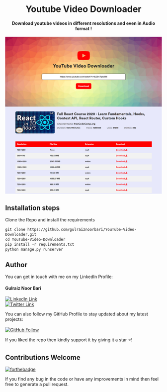 <div align="center">
    <h1>Youtube Video Downloader</h1>
    <h4>Download youtube videos in different resolutions and even in Audio format !</h4>
    
<img src="demo.png">    
</div>

## Installation steps

Clone the Repo and install the requirements

```
git clone https://github.com/gulraiznoorbari/YouTube-Video-Downloader.git
cd YouTube-Video-Downloader
pip install -r requirements.txt
python manage.py runserver
```

## Author
You can get in touch with me on my LinkedIn Profile:

#### Gulraiz Noor Bari
[![LinkedIn Link](https://img.shields.io/badge/Connect-gulraiznoorbari-blue.svg?logo=linkedin&longCache=true&style=social&label=Connect
)](https://www.linkedin.com/in/gulraiznoorbari)
<br/>
[![Twitter Link](https://img.shields.io/badge/Follow-gulraiznoorbari-blue.svg?logo=twitter&longCache=true&style=social&label=Follow
)](https://twitter.com/gulraiznoorbari)

You can also follow my GitHub Profile to stay updated about my latest projects: 
<br/>
<br/>
[![GitHub Follow](https://img.shields.io/badge/Connect-gulraiznoorbari-blue.svg?logo=Github&longCache=true&style=social&label=Follow)](https://github.com/gulraiznoorbari)

If you liked the repo then kindly support it by giving it a star ⭐!

## Contributions Welcome
[![forthebadge](https://forthebadge.com/images/badges/built-with-love.svg)](#)

If you find any bug in the code or have any improvements in mind then feel free to generate a pull request.
